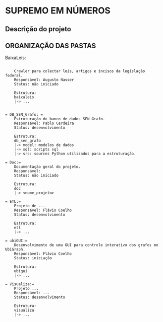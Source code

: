 SUPREMO EM NÚMEROS
=====================

Descrição do projeto 
------------------------------

ORGANIZAÇÃO DAS PASTAS
----------------------------------------------

BaixaLeis:
~~~~~~~~

	Crawler para colectar leis, artigos e incisos da legislação federal.
	Responsável: Augusto Nasser
	Status: não iniciado

	Estrutura:
	baixaleis
	|-> ...


= DB_SEN_Grafo: =
	Estruturação do banco de dados SEN_Grafo.
	Responsável: Pablo Cerdeira
	Status: desenvolvimento

	Estrutura:
	db_sen_grafo
	|-> model: modelos de dados
	|-> sql: scripts sql
	|-> src: sources Python utilizados para a estruturação.

= Doc:= 
	Documentação geral do projeto.
	Responsável: 
	Status: não iniciado

	Estrutura:
	doc
	|-> <nome_projeto>

= ETL:= 
	Projeto de ... 
	Responsável: Flávio Coelho
	Status: desenvolvimento

	Estrutura:
	etl
	|-> ... 

= ubiGUI:= 
	Desenvolvimento de uma GUI para controle interativo dos grafos no UbiGraph.
	Responsável: Flávio Coelho
	Status: iniciação 

	Estrutura:
	ubigui
	|-> ... 

= Visualiza:= 
	Projeto ...
	Responsável: ... 
	Status: desenvolvimento

	Estrutura:
	visualiza
	|-> ... 

